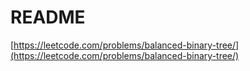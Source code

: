 # README

[https://leetcode.com/problems/balanced-binary-tree/](https://leetcode.com/problems/balanced-binary-tree/)

